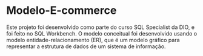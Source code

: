 # Modelo-E-commerce
Este projeto foi desenvolvido como parte do curso SQL Specialist da DIO, e foi feito no SQL Workbench. O modelo conceitual foi desenvolvido usando o modelo entidade-relacionamento (ER), que é um modelo gráfico para representar a estrutura de dados de um sistema de informação.
